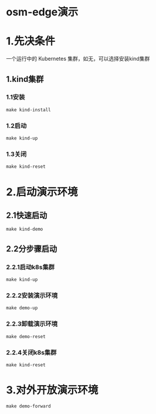 # osm-edge演示

# 1.先决条件

一个运行中的 Kubernetes 集群，如无，可以选择安装kind集群

## 1.kind集群

### 1.1安装

```
make kind-install
```

### 1.2启动

```
make kind-up
```

### 1.3关闭

```
make kind-reset
```

# 2.启动演示环境

## 2.1快速启动

```
make kind-demo
```

## 2.2分步骤启动

### 2.2.1启动k8s集群

```
make kind-up
```

### 2.2.2安装演示环境

```
make demo-up
```

### 2.2.3卸载演示环境

```
make demo-reset
```

### 2.2.4关闭k8s集群

```
make kind-reset
```

# 3.对外开放演示环境

```
make demo-forward
```

